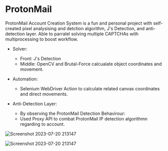 # ProtonMail
ProtonMail Account Creation System is a fun and personal project with self-created pixel analysising and detction algorithm, J's Detection, and anti-detection layer.
Able to parralel solving multiple CAPTCHAs with multiprocessing to boost workflow.

- Solver: 
  - Front: J's Detection
  - Middle: OpenCV and Brutal-Force calcualate object coordinates and movement.
  
- Automation:
  - Selenium WebDriver Action to calculate related canvas coordinates and direct movements.

- Anti-Detection Layer:
  - By observing the ProtonMail Detection Behavirour:
  - Used Proxy API to combat ProtonMail IP detection algorithmn regarding to account.
  

![Screenshot 2023-07-20 213147](https://github.com/user-attachments/assets/677d965e-0b14-4e25-8c65-2761828a3ca0)

![Screenshot 2023-07-20 213147]([https://github.com/user-attachments/assets/677d965e-0b14-4e25-8c65-2761828a3ca0](https://streamable.com/cl47bj))
